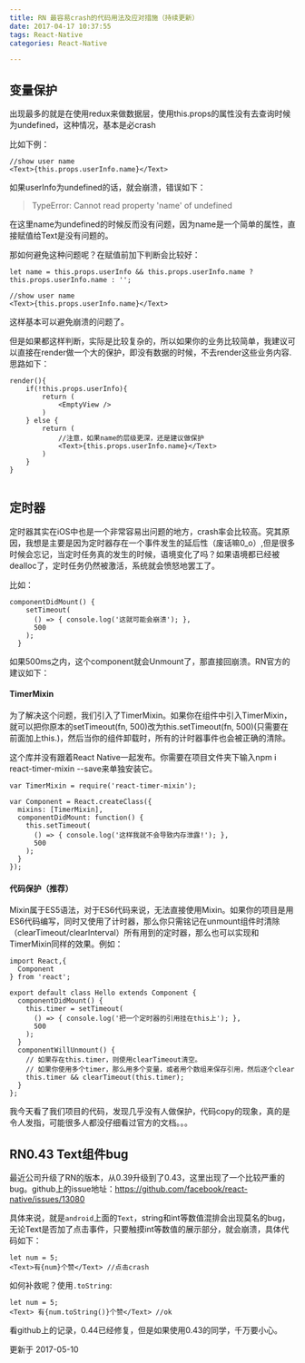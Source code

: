 ```yaml
---
title: RN 最容易crash的代码用法及应对措施（持续更新）
date: 2017-04-17 10:37:55
tags: React-Native
categories: React-Native

---
```


## 变量保护

出现最多的就是在使用redux来做数据层，使用this.props的属性没有去查询时候为undefined，这种情况，基本是必crash

比如下例：

```
//show user name
<Text>{this.props.userInfo.name}</Text>
```

如果userInfo为undefined的话，就会崩溃，错误如下：
> TypeError: Cannot read property 'name' of undefined

在这里name为undefined的时候反而没有问题，因为name是一个简单的属性，直接赋值给Text是没有问题的。

那如何避免这种问题呢？在赋值前加下判断会比较好：

```
let name = this.props.userInfo && this.props.userInfo.name ? this.props.userInfo.name : '';

//show user name
<Text>{this.props.userInfo.name}</Text>

```

这样基本可以避免崩溃的问题了。

但是如果都这样判断，实际是比较复杂的，所以如果你的业务比较简单，我建议可以直接在render做一个大的保护，即没有数据的时候，不去render这些业务内容.
思路如下：

```
render(){
	if(!this.props.userInfo){
		return (
			<EmptyView />
		)
	} else {
		return (
			//注意，如果name的层级更深，还是建议做保护
			<Text>{this.props.userInfo.name}</Text>
		)
	}
}


```


## 定时器
定时器其实在iOS中也是一个非常容易出问题的地方，crash率会比较高。究其原因，我想是主要是因为定时器存在一个事件发生的延后性（废话嘛0_o）,但是很多时候会忘记，当定时任务真的发生的时候，语境变化了吗？如果语境都已经被dealloc了，定时任务仍然被激活，系统就会愤怒地罢工了。

比如：

```
componentDidMount() {
    setTimeout(
      () => { console.log('这就可能会崩溃'); },
      500
    );
  }
```

如果500ms之内，这个component就会Unmount了，那直接回崩溃。RN官方的建议如下：

#### TimerMixin
为了解决这个问题，我们引入了TimerMixin。如果你在组件中引入TimerMixin，就可以把你原本的setTimeout(fn, 500)改为this.setTimeout(fn, 500)(只需要在前面加上this.)，然后当你的组件卸载时，所有的计时器事件也会被正确的清除。

这个库并没有跟着React Native一起发布。你需要在项目文件夹下输入npm i react-timer-mixin --save来单独安装它。

```
var TimerMixin = require('react-timer-mixin');

var Component = React.createClass({
  mixins: [TimerMixin],
  componentDidMount: function() {
    this.setTimeout(
      () => { console.log('这样我就不会导致内存泄露!'); },
      500
    );
  }
});
```

#### 代码保护（推荐）
Mixin属于ES5语法，对于ES6代码来说，无法直接使用Mixin。如果你的项目是用ES6代码编写，同时又使用了计时器，那么你只需铭记在unmount组件时清除（clearTimeout/clearInterval）所有用到的定时器，那么也可以实现和TimerMixin同样的效果。例如：

```
import React,{
  Component
} from 'react';

export default class Hello extends Component {
  componentDidMount() {
    this.timer = setTimeout(
      () => { console.log('把一个定时器的引用挂在this上'); },
      500
    );
  }
  componentWillUnmount() {
    // 如果存在this.timer，则使用clearTimeout清空。
    // 如果你使用多个timer，那么用多个变量，或者用个数组来保存引用，然后逐个clear
    this.timer && clearTimeout(this.timer);
  }
};
```

我今天看了我们项目的代码，发现几乎没有人做保护，代码copy的现象，真的是令人发指，可能很多人都没仔细看过官方的文档。。。



## RN0.43 Text组件bug
最近公司升级了RN的版本，从0.39升级到了0.43，这里出现了一个比较严重的bug。github上的issue地址：[https://github.com/facebook/react-native/issues/13080
](https://github.com/facebook/react-native/issues/13080
)

具体来说，就是`android`上面的`Text`，string和int等数值混排会出现莫名的bug，无论Text是否加了点击事件，只要触摸int等数值的展示部分，就会崩溃，具体代码如下：

```
let num = 5;
<Text>有{num}个赞</Text> //点击crash
``` 

如何补救呢？使用`.toString`:

```
let num = 5;
<Text> 有{num.toString()}个赞</Text> //ok
```

看github上的记录，0.44已经修复，但是如果使用0.43的同学，千万要小心。

更新于 2017-05-10



